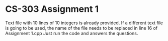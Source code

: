# CS-303 Assignment 1

Text file with 10 lines of 10 integers is already provided.
If a different text file is going to be used, the name of the file needs to be replaced in line 16 of Assignment 1.cpp
Just run the code and answers the questions. 
